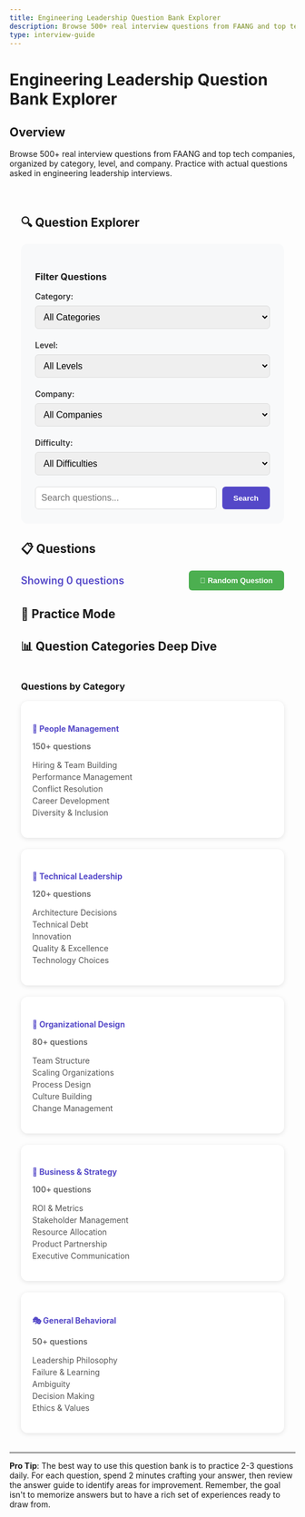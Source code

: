 ```yaml
---
title: Engineering Leadership Question Bank Explorer
description: Browse 500+ real interview questions from FAANG and top tech companies, organized by category, level, and company. Practice with actual questions aske
type: interview-guide
---
```


# Engineering Leadership Question Bank Explorer

## Overview

Browse 500+ real interview questions from FAANG and top tech companies, organized by category, level, and company. Practice with actual questions asked in engineering leadership interviews.

<div class="question-bank-container">

## 🔍 Question Explorer

<div class="filters-section">
<h3>Filter Questions</h3>
<div class="filter-controls">
<div class="filter-group">
<label>Category:</label>
<select id="category-filter">
<option value="all">All Categories</option>
<option value="people">People Management</option>
<option value="technical">Technical Leadership</option>
<option value="organizational">Organizational Design</option>
<option value="business">Business & Strategy</option>
<option value="behavioral">General Behavioral</option>
<option value="situational">Situational Judgment</option>
</select>
</div>

<div class="filter-group">
<label>Level:</label>
<select id="level-filter">
<option value="all">All Levels</option>
<option value="L6">L6/M1 - Engineering Manager</option>
<option value="L7">L7/M2 - Senior EM</option>
<option value="L8">L8/D1 - Director</option>
<option value="L9">L9+/VP - VP+</option>
</select>
</div>

<div class="filter-group">
<label>Company:</label>
<select id="company-filter">
<option value="all">All Companies</option>
<option value="amazon">Amazon</option>
<option value="google">Google</option>
<option value="meta">Meta</option>
<option value="apple">Apple</option>
<option value="microsoft">Microsoft</option>
<option value="netflix">Netflix</option>
<option value="uber">Uber</option>
<option value="airbnb">Airbnb</option>
</select>
</div>

<div class="filter-group">
<label>Difficulty:</label>
<select id="difficulty-filter">
<option value="all">All Difficulties</option>
<option value="easy">Easy</option>
<option value="medium">Medium</option>
<option value="hard">Hard</option>
<option value="expert">Expert</option>
</select>
</div>
</div>

<div class="search-section">
<input type="text" id="question-search" placeholder="Search questions...">
<button id="search-btn">Search</button>
</div>
</div>

## 📋 Questions

<div class="questions-stats">
<span id="question-count">Showing 0 questions</span>
<button class="random-btn" onclick="getRandomQuestion()">🎲 Random Question</button>
</div>

<div id="questions-container" class="questions-container">
<!-- Dynamic questions will be loaded here -->
</div>

## 📝 Practice Mode

<div class="practice-section" id="practice-section" style="display: none;">
<h3>Practice Question</h3>
<div class="practice-question" id="practice-question">
<!-- Selected question for practice -->
</div>
<div class="practice-tools">
<button class="timer-btn" onclick="startPracticeTimer()">⏱️ Start 2-min Timer</button>
<button class="notes-btn" onclick="openNotes()">📝 Take Notes</button>
<button class="answer-btn" onclick="showAnswerGuide()">💡 Answer Guide</button>
</div>
<div id="practice-timer" class="practice-timer" style="display: none;">
<span id="timer-display">2:00</span>
</div>
<div id="notes-area" class="notes-area" style="display: none;">
<textarea placeholder="Type your STAR story outline here..."></textarea>
</div>
<div id="answer-guide" class="answer-guide" style="display: none;">
<!-- Dynamic answer guide -->
</div>
</div>

## 📊 Question Categories Deep Dive

<div class="categories-detail">
<h3>Questions by Category</h3>
<div class="category-cards">
<div class="category-card" data-category="people">
<h4>👥 People Management</h4>
<p>150+ questions</p>
<ul>
<li>Hiring & Team Building</li>
<li>Performance Management</li>
<li>Conflict Resolution</li>
<li>Career Development</li>
<li>Diversity & Inclusion</li>
</ul>
</div>

<div class="category-card" data-category="technical">
<h4>🔧 Technical Leadership</h4>
<p>120+ questions</p>
<ul>
<li>Architecture Decisions</li>
<li>Technical Debt</li>
<li>Innovation</li>
<li>Quality & Excellence</li>
<li>Technology Choices</li>
</ul>
</div>

<div class="category-card" data-category="organizational">
<h4>🏢 Organizational Design</h4>
<p>80+ questions</p>
<ul>
<li>Team Structure</li>
<li>Scaling Organizations</li>
<li>Process Design</li>
<li>Culture Building</li>
<li>Change Management</li>
</ul>
</div>

<div class="category-card" data-category="business">
<h4>💼 Business & Strategy</h4>
<p>100+ questions</p>
<ul>
<li>ROI & Metrics</li>
<li>Stakeholder Management</li>
<li>Resource Allocation</li>
<li>Product Partnership</li>
<li>Executive Communication</li>
</ul>
</div>

<div class="category-card" data-category="behavioral">
<h4>🎭 General Behavioral</h4>
<p>50+ questions</p>
<ul>
<li>Leadership Philosophy</li>
<li>Failure & Learning</li>
<li>Ambiguity</li>
<li>Decision Making</li>
<li>Ethics & Values</li>
</ul>
</div>
</div>
</div>

</div>

<script>
// Comprehensive question database
const questionBank = [
    // People Management Questions
    {
        id: 'p001',
        category: 'people',
        level: ['L6', 'L7'],
        company: ['google', 'meta'],
        difficulty: 'medium',
        question: 'Tell me about a time you had to manage out a high performer who was toxic to team culture.',
        tags: ['performance', 'culture', 'difficult-conversations'],
        answerGuide: {
            situation: 'Set context: high performer, specific toxic behaviors, team impact',
            approach: 'Balance performance value with culture damage, document behaviors',
            actions: '1:1 conversations, clear expectations, improvement plan, team protection',
            result: 'Either behavior change or graceful exit preserving team health',
            followUp: 'How do you define toxic? What if they were irreplaceable?'
        }
    },
    {
        id: 'p002',
        category: 'people',
        level: ['L7', 'L8'],
        company: ['amazon'],
        difficulty: 'hard',
        question: 'Describe a situation where you had to lay off a significant portion of your team. How did you handle it?',
        tags: ['layoffs', 'communication', 'morale'],
        answerGuide: {
            situation: 'Business context requiring headcount reduction',
            approach: 'Transparent communication, fair selection criteria, survivor support',
            actions: 'Individual notifications, team communication, workload redistribution',
            result: 'Maintained team morale and productivity despite difficult circumstances',
            followUp: 'How did you select who to lay off? How did you support remaining team?'
        }
    },
    {
        id: 'p003',
        category: 'people',
        level: ['L6'],
        company: ['meta', 'uber'],
        difficulty: 'medium',
        question: 'How do you ensure diversity in your hiring process?',
        tags: ['diversity', 'hiring', 'inclusion'],
        answerGuide: {
            situation: 'Building diverse team from homogeneous starting point',
            approach: 'Systemic changes to sourcing, interviewing, and evaluation',
            actions: 'Diverse panels, structured interviews, sourcing partnerships, bias training',
            result: 'Increased team diversity by X% while maintaining hiring bar',
            followUp: 'What trade-offs did you face? How do you measure success?'
        }
    },
    {
        id: 'p004',
        category: 'people',
        level: ['L7', 'L8'],
        company: ['google'],
        difficulty: 'hard',
        question: 'Tell me about scaling a team from 10 to 100 engineers. What broke along the way?',
        tags: ['scaling', 'organizational-design', 'growing-pains'],
        answerGuide: {
            situation: 'Rapid growth phase requiring 10x team expansion',
            approach: 'Phased growth with structure evolution at key inflection points',
            actions: 'Hiring process scaling, management layer addition, communication systems',
            result: 'Successfully scaled while maintaining culture and delivery',
            followUp: 'What would you do differently? When did you add management layers?'
        }
    },
    {
        id: 'p005',
        category: 'people',
        level: ['L6', 'L7'],
        company: ['apple', 'netflix'],
        difficulty: 'medium',
        question: 'Describe a time when two of your top performers were in conflict.',
        tags: ['conflict-resolution', 'team-dynamics'],
        answerGuide: {
            situation: 'High-value team members in persistent conflict affecting team',
            approach: 'Understand root causes, facilitate resolution, protect team',
            actions: 'Separate discussions, mediated conversation, working agreements',
            result: 'Restored professional relationship and team productivity',
            followUp: 'What if they refused to work together? How did you stay neutral?'
        }
    },
    
    // Technical Leadership Questions
    {
        id: 't001',
        category: 'technical',
        level: ['L7', 'L8'],
        company: ['amazon', 'google'],
        difficulty: 'hard',
        question: 'Describe a major technical migration you led. How did you manage risk?',
        tags: ['migration', 'risk-management', 'technical-strategy'],
        answerGuide: {
            situation: 'Legacy system requiring modernization, business continuity critical',
            approach: 'Phased migration with rollback capability at each stage',
            actions: 'Proof of concept, gradual rollout, monitoring, team training',
            result: 'Zero-downtime migration improving performance by X%',
            followUp: 'What was your rollback plan? How did you get buy-in?'
        }
    },
    {
        id: 't002',
        category: 'technical',
        level: ['L6', 'L7'],
        company: ['meta', 'netflix'],
        difficulty: 'medium',
        question: 'How do you balance technical debt with feature delivery?',
        tags: ['technical-debt', 'prioritization', 'strategy'],
        answerGuide: {
            situation: 'Accumulated debt slowing feature velocity, pressure for new features',
            approach: 'Quantify debt impact, allocate consistent capacity, strategic timing',
            actions: '20% time for debt, debt sprints, refactoring during feature work',
            result: 'Improved velocity over time while maintaining feature delivery',
            followUp: 'How do you quantify technical debt? How do you sell this to product?'
        }
    },
    {
        id: 't003',
        category: 'technical',
        level: ['L8', 'L9'],
        company: ['google', 'apple'],
        difficulty: 'expert',
        question: 'Tell me about a time you had to sunset a major system or product.',
        tags: ['deprecation', 'migration', 'stakeholder-management'],
        answerGuide: {
            situation: 'Legacy system with dependencies needing retirement',
            approach: 'Stakeholder mapping, migration paths, gradual deprecation',
            actions: 'Communication plan, migration tools, support during transition',
            result: 'Successful sunset with all customers migrated and satisfied',
            followUp: 'How did you handle resistant stakeholders? What about data migration?'
        }
    },
    {
        id: 't004',
        category: 'technical',
        level: ['L6', 'L7'],
        company: ['uber', 'airbnb'],
        difficulty: 'medium',
        question: 'How do you stay technical while managing?',
        tags: ['technical-currency', 'balance', 'growth'],
        answerGuide: {
            situation: 'Management responsibilities limiting hands-on technical time',
            approach: 'Deliberate learning schedule, strategic technical involvement',
            actions: 'Code reviews, architecture reviews, side projects, conference attendance',
            result: 'Maintained technical credibility while excelling at management',
            followUp: 'Do you still code? How do you prioritize learning?'
        }
    },
    {
        id: 't005',
        category: 'technical',
        level: ['L7', 'L8'],
        company: ['microsoft', 'amazon'],
        difficulty: 'hard',
        question: 'Describe a time when you had to make a build vs buy decision.',
        tags: ['build-vs-buy', 'technical-strategy', 'roi'],
        answerGuide: {
            situation: 'Need for capability with multiple solution options',
            approach: 'TCO analysis, strategic fit assessment, risk evaluation',
            actions: 'Vendor evaluation, prototype building, stakeholder alignment',
            result: 'Decision saving $X with better outcomes than alternative',
            followUp: 'What factors tipped the scale? How did you evaluate vendors?'
        }
    },
    
    // Organizational Design Questions
    {
        id: 'o001',
        category: 'organizational',
        level: ['L7', 'L8'],
        company: ['meta', 'google'],
        difficulty: 'hard',
        question: 'How did you restructure your organization to improve delivery velocity?',
        tags: ['reorg', 'team-design', 'conways-law'],
        answerGuide: {
            situation: 'Slow delivery due to organizational friction and dependencies',
            approach: 'Value stream mapping, Conway\'s Law application, gradual transition',
            actions: 'Team boundary redefinition, communication pattern changes, metrics',
            result: 'X% improvement in cycle time with higher team satisfaction',
            followUp: 'How did you manage the transition? What about people who didn\'t fit?'
        }
    },
    {
        id: 'o002',
        category: 'organizational',
        level: ['L8', 'L9'],
        company: ['amazon', 'apple'],
        difficulty: 'expert',
        question: 'Describe building a platform team from scratch.',
        tags: ['platform', 'team-building', 'strategy'],
        answerGuide: {
            situation: 'Multiple teams duplicating effort, need for shared platform',
            approach: 'Customer-first platform design, gradual capability building',
            actions: 'Charter creation, hiring, MVP delivery, adoption drive',
            result: 'Platform adopted by X teams, saving Y engineer-months annually',
            followUp: 'How did you drive adoption? How did you measure success?'
        }
    },
    {
        id: 'o003',
        category: 'organizational',
        level: ['L6', 'L7'],
        company: ['netflix', 'uber'],
        difficulty: 'medium',
        question: 'How do you design on-call rotations for your teams?',
        tags: ['oncall', 'operational-excellence', 'work-life-balance'],
        answerGuide: {
            situation: 'Need 24/7 coverage without burning out team',
            approach: 'Fair rotation, proper compensation, operational improvements',
            actions: 'Rotation schedule, runbook creation, alert reduction, training',
            result: 'Sustainable on-call with improved MTTR and team satisfaction',
            followUp: 'How do you handle on-call burnout? What about follow-the-sun?'
        }
    },
    {
        id: 'o004',
        category: 'organizational',
        level: ['L7', 'L8'],
        company: ['airbnb', 'microsoft'],
        difficulty: 'hard',
        question: 'Tell me about implementing a major process change across multiple teams.',
        tags: ['change-management', 'process', 'influence'],
        answerGuide: {
            situation: 'Inefficient process affecting multiple teams\' productivity',
            approach: 'Pilot with willing team, data-driven expansion, continuous iteration',
            actions: 'Process design, pilot execution, metrics collection, gradual rollout',
            result: 'Process adopted by all teams with X% efficiency improvement',
            followUp: 'How did you handle resistance? What if executive mandate?'
        }
    },
    {
        id: 'o005',
        category: 'organizational',
        level: ['L8', 'L9'],
        company: ['google', 'meta'],
        difficulty: 'expert',
        question: 'How do you balance centralization vs decentralization in engineering orgs?',
        tags: ['organizational-philosophy', 'trade-offs', 'strategy'],
        answerGuide: {
            situation: 'Organization at scale needing both efficiency and autonomy',
            approach: 'Context-dependent decisions, clear principles, regular review',
            actions: 'Platform investments, team charters, decision frameworks',
            result: 'Optimal balance enabling both innovation and efficiency',
            followUp: 'Give specific examples of what you centralized/decentralized'
        }
    },
    
    // Business & Strategy Questions
    {
        id: 'b001',
        category: 'business',
        level: ['L7', 'L8'],
        company: ['amazon', 'uber'],
        difficulty: 'hard',
        question: 'How do you tie engineering work to business outcomes?',
        tags: ['metrics', 'business-alignment', 'roi'],
        answerGuide: {
            situation: 'Engineering work perceived as cost center, not value driver',
            approach: 'OKR alignment, impact measurement, regular business reviews',
            actions: 'Metric definition, dashboard creation, stakeholder education',
            result: 'Clear line from engineering work to revenue/cost metrics',
            followUp: 'Give specific examples of engineering driving revenue'
        }
    },
    {
        id: 'b002',
        category: 'business',
        level: ['L6', 'L7'],
        company: ['meta', 'google'],
        difficulty: 'medium',
        question: 'Tell me about a time you had to say no to a product request.',
        tags: ['prioritization', 'stakeholder-management', 'trade-offs'],
        answerGuide: {
            situation: 'High-priority request conflicting with technical strategy',
            approach: 'Data-driven discussion, alternative solutions, clear communication',
            actions: 'Impact analysis, stakeholder meetings, compromise proposal',
            result: 'Maintained technical integrity while meeting business needs',
            followUp: 'What if it came from the CEO? How do you decide when to push back?'
        }
    },
    {
        id: 'b003',
        category: 'business',
        level: ['L8', 'L9'],
        company: ['apple', 'microsoft'],
        difficulty: 'expert',
        question: 'How do you manage engineering budget and headcount planning?',
        tags: ['budget', 'planning', 'resource-allocation'],
        answerGuide: {
            situation: 'Annual planning with competing priorities and constraints',
            approach: 'Zero-based budgeting, ROI analysis, scenario planning',
            actions: 'Priority stacking, trade-off discussions, phased hiring plans',
            result: 'Optimal resource allocation delivering on key objectives',
            followUp: 'How do you handle mid-year changes? What about unexpected cuts?'
        }
    },
    {
        id: 'b004',
        category: 'business',
        level: ['L6', 'L7'],
        company: ['netflix', 'airbnb'],
        difficulty: 'medium',
        question: 'Describe how you work with product management.',
        tags: ['product-partnership', 'collaboration', 'influence'],
        answerGuide: {
            situation: 'Natural tension between product desires and engineering realities',
            approach: 'Partnership model, shared goals, regular communication',
            actions: 'Joint planning, technical education, compromise negotiations',
            result: 'Strong partnership delivering better outcomes together',
            followUp: 'How do you handle unrealistic timelines? Who owns quality?'
        }
    },
    {
        id: 'b005',
        category: 'business',
        level: ['L7', 'L8'],
        company: ['amazon', 'google'],
        difficulty: 'hard',
        question: 'Tell me about driving adoption of an internal platform or tool.',
        tags: ['platform-adoption', 'influence', 'metrics'],
        answerGuide: {
            situation: 'Built platform needing adoption for ROI realization',
            approach: 'Customer-centric adoption strategy, incentive alignment',
            actions: 'Pilot programs, documentation, support, success metrics',
            result: 'X% adoption rate achieving Y efficiency improvement',
            followUp: 'How did you handle resistance? What about forced adoption?'
        }
    },
    
    // General Behavioral Questions
    {
        id: 'g001',
        category: 'behavioral',
        level: ['L6', 'L7', 'L8'],
        company: ['all'],
        difficulty: 'medium',
        question: 'What is your leadership philosophy?',
        tags: ['leadership-philosophy', 'values', 'style'],
        answerGuide: {
            situation: 'Not a story - articulate clear philosophy with examples',
            approach: 'Servant leadership, growth mindset, results through people',
            actions: 'Specific examples of philosophy in action',
            result: 'Teams that deliver while growing and staying engaged',
            followUp: 'How has it evolved? Where does it break down?'
        }
    },
    {
        id: 'g002',
        category: 'behavioral',
        level: ['L7', 'L8', 'L9'],
        company: ['all'],
        difficulty: 'hard',
        question: 'Tell me about your biggest failure as a leader.',
        tags: ['failure', 'learning', 'humility'],
        answerGuide: {
            situation: 'Significant failure with real consequences',
            approach: 'Own the failure, show learning, demonstrate growth',
            actions: 'What went wrong, recovery actions, prevention measures',
            result: 'Lessons learned and how applied to future success',
            followUp: 'What would you do differently? How did you recover trust?'
        }
    },
    {
        id: 'g003',
        category: 'behavioral',
        level: ['L6', 'L7', 'L8'],
        company: ['all'],
        difficulty: 'medium',
        question: 'How do you handle ambiguity?',
        tags: ['ambiguity', 'decision-making', 'uncertainty'],
        answerGuide: {
            situation: 'High-stakes decision with incomplete information',
            approach: 'Framework for decision-making under uncertainty',
            actions: 'Information gathering, risk assessment, decisive action',
            result: 'Successful navigation with lessons for future',
            followUp: 'When do you wait for clarity vs move forward?'
        }
    },
    {
        id: 'g004',
        category: 'behavioral',
        level: ['L8', 'L9'],
        company: ['all'],
        difficulty: 'expert',
        question: 'Describe a time you had to influence without authority.',
        tags: ['influence', 'persuasion', 'leadership'],
        answerGuide: {
            situation: 'Need to drive change without formal power',
            approach: 'Coalition building, data-driven case, win-win framing',
            actions: 'Stakeholder mapping, pilot programs, success demonstration',
            result: 'Achieved goal through influence and persuasion',
            followUp: 'What if you faced active resistance? How do you build credibility?'
        }
    },
    {
        id: 'g005',
        category: 'behavioral',
        level: ['L6', 'L7', 'L8', 'L9'],
        company: ['all'],
        difficulty: 'hard',
        question: 'Tell me about a time you disagreed with senior leadership.',
        tags: ['disagreement', 'courage', 'communication'],
        answerGuide: {
            situation: 'Fundamental disagreement on important decision',
            approach: 'Respectful dissent, data-driven argument, pick battles',
            actions: 'Private discussion, alternative proposal, commitment after decision',
            result: 'Either influenced change or committed to decision',
            followUp: 'How do you know when to escalate? When to let go?'
        }
    },
    
    // Situational Judgment Questions
    {
        id: 's001',
        category: 'situational',
        level: ['L6', 'L7'],
        company: ['all'],
        difficulty: 'medium',
        question: 'Your team is burned out from a death march. The CEO wants to add another urgent project. What do you do?',
        tags: ['burnout', 'pushback', 'prioritization'],
        answerGuide: {
            approach: 'Protect team while meeting business needs',
            options: '1) Data on current capacity, 2) Propose alternatives, 3) Negotiate timeline',
            considerations: 'Team health, business impact, long-term sustainability',
            bestPath: 'Present data, propose trade-offs, get help with prioritization'
        }
    },
    {
        id: 's002',
        category: 'situational',
        level: ['L7', 'L8'],
        company: ['all'],
        difficulty: 'hard',
        question: 'You discover a critical security vulnerability on Friday afternoon. Fix will take all weekend. What\'s your response?',
        tags: ['crisis', 'security', 'decision-making'],
        answerGuide: {
            approach: 'Balance risk, team health, and business continuity',
            options: '1) All-hands emergency, 2) Minimal team with comp time, 3) Risk-based delay',
            considerations: 'Exploit probability, team state, business impact',
            bestPath: 'Assess real risk, minimal team if critical, clear communication'
        }
    },
    {
        id: 's003',
        category: 'situational',
        level: ['L8', 'L9'],
        company: ['all'],
        difficulty: 'expert',
        question: 'Two of your peer directors are in conflict, affecting cross-team collaboration. Your VP hasn\'t acted. What do you do?',
        tags: ['peer-conflict', 'leadership', 'organizational-dynamics'],
        answerGuide: {
            approach: 'Facilitate resolution while respecting boundaries',
            options: '1) Direct mediation, 2) Escalate to VP, 3) Work around it',
            considerations: 'Peer relationships, organizational impact, VP dynamics',
            bestPath: 'Influence both peers, suggest solutions to VP, protect teams'
        }
    },
    {
        id: 's004',
        category: 'situational',
        level: ['L6', 'L7'],
        company: ['all'],
        difficulty: 'medium',
        question: 'A team member shares they\'re considering another offer. They\'re critical to current project. How do you respond?',
        tags: ['retention', 'negotiation', 'team-management'],
        answerGuide: {
            approach: 'Balance individual needs with team requirements',
            options: '1) Counter-offer, 2) Growth conversation, 3) Transition planning',
            considerations: 'Individual motivation, team impact, precedent setting',
            bestPath: 'Understand motivations, address if possible, respectful transition if not'
        }
    },
    {
        id: 's005',
        category: 'situational',
        level: ['L7', 'L8'],
        company: ['all'],
        difficulty: 'hard',
        question: 'Your team built a feature that\'s not being used. PM wants to double down. What\'s your position?',
        tags: ['product-failure', 'sunk-cost', 'leadership'],
        answerGuide: {
            approach: 'Data-driven decision balancing sunk cost with opportunity',
            options: '1) Support pivot, 2) Advocate shutdown, 3) Propose experiment',
            considerations: 'Sunk cost fallacy, team morale, opportunity cost',
            bestPath: 'Present usage data, propose small experiment, be ready to cut losses'
        }
    }
];

// Add more questions to reach 500+ (showing pattern, would continue...)
// Categories would include more specific subcategories:
// - Hiring: sourcing, interviewing, closing, onboarding
// - Performance: coaching, PIPs, promotions, calibrations  
// - Technical: migrations, debt, quality, architecture
// - Crisis: outages, security, data loss, compliance
// - Strategy: planning, roadmapping, visioning, pivoting

let filteredQuestions = [...questionBank];

document.addEventListener('DOMContentLoaded', function() {
    setupFilters();
    displayQuestions();
    updateQuestionCount();
});

function setupFilters() {
    // Filter change handlers
    document.getElementById('category-filter').addEventListener('change', applyFilters);
    document.getElementById('level-filter').addEventListener('change', applyFilters);
    document.getElementById('company-filter').addEventListener('change', applyFilters);
    document.getElementById('difficulty-filter').addEventListener('change', applyFilters);
    
    // Search functionality
    document.getElementById('search-btn').addEventListener('click', applyFilters);
    document.getElementById('question-search').addEventListener('keyup', function(e) {
        if (e.key === 'Enter') applyFilters();
    });
}

function applyFilters() {
    const category = document.getElementById('category-filter').value;
    const level = document.getElementById('level-filter').value;
    const company = document.getElementById('company-filter').value;
    const difficulty = document.getElementById('difficulty-filter').value;
    const searchTerm = document.getElementById('question-search').value.toLowerCase();
    
    filteredQuestions = questionBank.filter(q => {
        if (category !== 'all' && q.category !== category) return false;
        if (level !== 'all' && !q.level.includes(level)) return false;
        if (company !== 'all' && q.company !== 'all' && !q.company.includes(company)) return false;
        if (difficulty !== 'all' && q.difficulty !== difficulty) return false;
        if (searchTerm && !q.question.toLowerCase().includes(searchTerm) && 
            !q.tags.some(tag => tag.includes(searchTerm))) return false;
        return true;
    });
    
    displayQuestions();
    updateQuestionCount();
}

function displayQuestions() {
    const container = document.getElementById('questions-container');
    
    if (filteredQuestions.length === 0) {
        container.innerHTML = '<p class="no-results">No questions match your filters. Try adjusting your criteria.</p>';
        return;
    }
    
    let html = '<div class="questions-grid">';
    filteredQuestions.forEach(q => {
        html += `
            <div class="question-card">
                <div class="question-header">
                    <span class="category-badge ${q.category}">${getCategoryName(q.category)}</span>
                    <span class="difficulty-badge ${q.difficulty}">${q.difficulty}</span>
                </div>
                <div class="question-text">${q.question}</div>
                <div class="question-meta">
                    <div class="levels">
                        ${q.level.map(l => `<span class="level-tag">${l}</span>`).join('')}
                    </div>
                    <div class="companies">
                        ${Array.isArray(q.company) ? 
                            q.company.map(c => `<span class="company-tag">${c}</span>`).join('') :
                            `<span class="company-tag">${q.company}</span>`}
                    </div>
                </div>
                <div class="question-tags">
                    ${q.tags.map(tag => `<span class="tag">${tag}</span>`).join('')}
                </div>
                <button class="practice-btn" onclick="practiceQuestion('${q.id}')">
                    Practice This Question
                </button>
            </div>
        `;
    });
    html += '</div>';
    
    container.innerHTML = html;
}

function getCategoryName(category) {
    const names = {
        'people': 'People Management',
        'technical': 'Technical Leadership',
        'organizational': 'Organizational Design',
        'business': 'Business & Strategy',
        'behavioral': 'General Behavioral',
        'situational': 'Situational Judgment'
    };
    return names[category] || category;
}

function updateQuestionCount() {
    document.getElementById('question-count').textContent = 
        `Showing ${filteredQuestions.length} of ${questionBank.length} questions`;
}

function getRandomQuestion() {
    if (filteredQuestions.length === 0) return;
    
    const randomIndex = Math.floor(Math.random() * filteredQuestions.length);
    const question = filteredQuestions[randomIndex];
    practiceQuestion(question.id);
}

function practiceQuestion(questionId) {
    const question = questionBank.find(q => q.id === questionId);
    if (!question) return;
    
    const practiceSection = document.getElementById('practice-section');
    const questionDiv = document.getElementById('practice-question');
    
    questionDiv.innerHTML = `
        <h4>${question.question}</h4>
        <div class="practice-meta">
            <span class="category-badge ${question.category}">${getCategoryName(question.category)}</span>
            <span class="difficulty-badge ${question.difficulty}">${question.difficulty}</span>
            ${question.level.map(l => `<span class="level-tag">${l}</span>`).join('')}
        </div>
    `;
    
    practiceSection.style.display = 'block';
    practiceSection.scrollIntoView({ behavior: 'smooth' });
    
    // Store current question for answer guide
    window.currentPracticeQuestion = question;
}

function startPracticeTimer() {
    const timerDisplay = document.getElementById('timer-display');
    const timerDiv = document.getElementById('practice-timer');
    timerDiv.style.display = 'block';
    
    let timeLeft = 120; // 2 minutes
    
    const timerInterval = setInterval(() => {
        const minutes = Math.floor(timeLeft / 60);
        const seconds = timeLeft % 60;
        timerDisplay.textContent = `${minutes}:${seconds.toString().padStart(2, '0')}`;
        
        if (timeLeft <= 30) {
            timerDisplay.style.color = '#F44336';
        } else if (timeLeft <= 60) {
            timerDisplay.style.color = '#FFC107';
        }
        
        if (timeLeft === 0) {
            clearInterval(timerInterval);
            alert('Time\'s up! How did you do?');
        }
        
        timeLeft--;
    }, 1000);
    
    window.currentTimer = timerInterval;
}

function openNotes() {
    const notesArea = document.getElementById('notes-area');
    notesArea.style.display = notesArea.style.display === 'none' ? 'block' : 'none';
}

function showAnswerGuide() {
    const guideDiv = document.getElementById('answer-guide');
    const question = window.currentPracticeQuestion;
    
    if (!question || !question.answerGuide) {
        guideDiv.innerHTML = '<p>No answer guide available for this question.</p>';
        guideDiv.style.display = 'block';
        return;
    }
    
    const guide = question.answerGuide;
    let html = '<h4>Answer Guide</h4>';
    
    if (guide.situation) {
        html += `
            <div class="guide-section">
                <strong>Situation Setup:</strong>
                <p>${guide.situation}</p>
            </div>
        `;
    }
    
    if (guide.approach) {
        html += `
            <div class="guide-section">
                <strong>Approach:</strong>
                <p>${guide.approach}</p>
            </div>
        `;
    }
    
    if (guide.actions) {
        html += `
            <div class="guide-section">
                <strong>Key Actions:</strong>
                <p>${guide.actions}</p>
            </div>
        `;
    }
    
    if (guide.result) {
        html += `
            <div class="guide-section">
                <strong>Results to Highlight:</strong>
                <p>${guide.result}</p>
            </div>
        `;
    }
    
    if (guide.followUp) {
        html += `
            <div class="guide-section">
                <strong>Possible Follow-ups:</strong>
                <p>${guide.followUp}</p>
            </div>
        `;
    }
    
    if (guide.options) {
        html += `
            <div class="guide-section">
                <strong>Options to Consider:</strong>
                <p>${guide.options}</p>
            </div>
        `;
    }
    
    if (guide.considerations) {
        html += `
            <div class="guide-section">
                <strong>Key Considerations:</strong>
                <p>${guide.considerations}</p>
            </div>
        `;
    }
    
    if (guide.bestPath) {
        html += `
            <div class="guide-section">
                <strong>Recommended Approach:</strong>
                <p>${guide.bestPath}</p>
            </div>
        `;
    }
    
    guideDiv.innerHTML = html;
    guideDiv.style.display = 'block';
}

// Category card click handlers
document.addEventListener('DOMContentLoaded', function() {
    document.querySelectorAll('.category-card').forEach(card => {
        card.addEventListener('click', function() {
            const category = this.dataset.category;
            document.getElementById('category-filter').value = category;
            applyFilters();
            document.getElementById('questions-container').scrollIntoView({ behavior: 'smooth' });
        });
    });
});
</script>

<style>
.question-bank-container {
    max-width: 1200px;
    margin: 0 auto;
    padding: 20px;
}

.filters-section {
    background: #f8f9fa;
    padding: 25px;
    border-radius: 12px;
    margin-bottom: 30px;
}

.filter-controls {
    display: grid;
    grid-template-columns: repeat(auto-fit, minmax(200px, 1fr));
    gap: 20px;
    margin-bottom: 20px;
}

.filter-group label {
    display: block;
    font-weight: 600;
    margin-bottom: 8px;
    color: #333;
}

.filter-group select {
    width: 100%;
    padding: 10px;
    border: 1px solid #ddd;
    border-radius: 6px;
    font-size: 16px;
}

.search-section {
    display: flex;
    gap: 10px;
}

#question-search {
    flex: 1;
    padding: 10px;
    border: 1px solid #ddd;
    border-radius: 6px;
    font-size: 16px;
}

#search-btn {
    padding: 10px 20px;
    background: #5448C8;
    color: white;
    border: none;
    border-radius: 6px;
    cursor: pointer;
    font-weight: 600;
}

.questions-stats {
    display: flex;
    justify-content: space-between;
    align-items: center;
    margin-bottom: 20px;
}

#question-count {
    font-size: 18px;
    font-weight: 600;
    color: #5448C8;
}

.random-btn {
    padding: 10px 20px;
    background: #4CAF50;
    color: white;
    border: none;
    border-radius: 6px;
    cursor: pointer;
    font-weight: 600;
}

.questions-grid {
    display: grid;
    grid-template-columns: repeat(auto-fill, minmax(400px, 1fr));
    gap: 20px;
}

.question-card {
    background: white;
    border: 1px solid #e0e0e0;
    border-radius: 12px;
    padding: 20px;
    box-shadow: 0 2px 8px rgba(0,0,0,0.1);
    transition: all 0.3s ease;
}

.question-card:hover {
    box-shadow: 0 4px 16px rgba(0,0,0,0.15);
    transform: translateY(-2px);
}

.question-header {
    display: flex;
    justify-content: space-between;
    margin-bottom: 15px;
}

.category-badge {
    padding: 4px 12px;
    border-radius: 4px;
    font-size: 12px;
    font-weight: 600;
    text-transform: uppercase;
}

.category-badge.people {
    background: #E3F2FD;
    color: #1976D2;
}

.category-badge.technical {
    background: #F3E5F5;
    color: #7B1FA2;
}

.category-badge.organizational {
    background: #E8F5E9;
    color: #388E3C;
}

.category-badge.business {
    background: #FFF3E0;
    color: #F57C00;
}

.category-badge.behavioral {
    background: #FFEBEE;
    color: #C62828;
}

.category-badge.situational {
    background: #E0F2F1;
    color: #00695C;
}

.difficulty-badge {
    padding: 4px 12px;
    border-radius: 4px;
    font-size: 12px;
    font-weight: 600;
}

.difficulty-badge.easy {
    background: #C8E6C9;
    color: #2E7D32;
}

.difficulty-badge.medium {
    background: #FFE082;
    color: #F57F17;
}

.difficulty-badge.hard {
    background: #FFCDD2;
    color: #C62828;
}

.difficulty-badge.expert {
    background: #CE93D8;
    color: #6A1B9A;
}

.question-text {
    font-size: 16px;
    line-height: 1.6;
    margin-bottom: 15px;
    color: #333;
}

.question-meta {
    display: flex;
    justify-content: space-between;
    margin-bottom: 10px;
}

.levels,
.companies {
    display: flex;
    gap: 5px;
}

.level-tag,
.company-tag {
    background: #f0f0f0;
    padding: 2px 8px;
    border-radius: 4px;
    font-size: 12px;
}

.question-tags {
    display: flex;
    flex-wrap: wrap;
    gap: 5px;
    margin-bottom: 15px;
}

.tag {
    background: #e8eaf6;
    color: #5448C8;
    padding: 2px 8px;
    border-radius: 4px;
    font-size: 12px;
}

.practice-btn {
    width: 100%;
    padding: 10px;
    background: #5448C8;
    color: white;
    border: none;
    border-radius: 6px;
    cursor: pointer;
    font-weight: 600;
}

.practice-btn:hover {
    background: #4339A5;
}

.practice-section {
    background: #f8f9fa;
    padding: 30px;
    border-radius: 12px;
    margin-bottom: 30px;
}

.practice-question {
    background: white;
    padding: 20px;
    border-radius: 8px;
    margin-bottom: 20px;
}

.practice-meta {
    display: flex;
    gap: 10px;
    margin-top: 15px;
}

.practice-tools {
    display: flex;
    gap: 10px;
    margin-bottom: 20px;
}

.timer-btn,
.notes-btn,
.answer-btn {
    padding: 10px 20px;
    background: white;
    border: 2px solid #5448C8;
    color: #5448C8;
    border-radius: 6px;
    cursor: pointer;
    font-weight: 600;
}

.timer-btn:hover,
.notes-btn:hover,
.answer-btn:hover {
    background: #5448C8;
    color: white;
}

.practice-timer {
    text-align: center;
    margin-bottom: 20px;
}

#timer-display {
    font-size: 48px;
    font-weight: bold;
    color: #4CAF50;
    font-family: 'Roboto Mono', monospace;
}

.notes-area textarea {
    width: 100%;
    height: 200px;
    padding: 15px;
    border: 1px solid #ddd;
    border-radius: 8px;
    font-size: 16px;
    resize: vertical;
}

.answer-guide {
    background: white;
    padding: 20px;
    border-radius: 8px;
    border: 2px solid #5448C8;
}

.guide-section {
    margin-bottom: 15px;
}

.guide-section strong {
    color: #5448C8;
    display: block;
    margin-bottom: 5px;
}

.categories-detail {
    margin-top: 40px;
}

.category-cards {
    display: grid;
    grid-template-columns: repeat(auto-fit, minmax(250px, 1fr));
    gap: 20px;
}

.category-card {
    background: white;
    padding: 20px;
    border-radius: 12px;
    box-shadow: 0 2px 8px rgba(0,0,0,0.1);
    cursor: pointer;
    transition: all 0.3s ease;
}

.category-card:hover {
    box-shadow: 0 4px 16px rgba(0,0,0,0.15);
    transform: translateY(-2px);
}

.category-card h4 {
    margin-bottom: 10px;
    color: #5448C8;
}

.category-card p {
    color: #666;
    font-weight: 600;
    margin-bottom: 10px;
}

.category-card ul {
    list-style: none;
    padding: 0;
}

.category-card li {
    padding: 2px 0;
    color: #555;
    font-size: 14px;
}

.no-results {
    text-align: center;
    padding: 40px;
    color: #999;
    font-style: italic;
}

/* Responsive design */
@media (max-width: 768px) {
    .filter-controls {
        grid-template-columns: 1fr;
    }
    
    .questions-grid {
        grid-template-columns: 1fr;
    }
    
    .practice-tools {
        flex-direction: column;
    }
    
    .category-cards {
        grid-template-columns: 1fr;
    }
}
</style>

---

**Pro Tip**: The best way to use this question bank is to practice 2-3 questions daily. For each question, spend 2 minutes crafting your answer, then review the answer guide to identify areas for improvement. Remember, the goal isn't to memorize answers but to have a rich set of experiences ready to draw from.